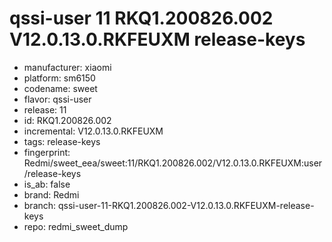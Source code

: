 # qssi-user 11 RKQ1.200826.002 V12.0.13.0.RKFEUXM release-keys
- manufacturer: xiaomi
- platform: sm6150
- codename: sweet
- flavor: qssi-user
- release: 11
- id: RKQ1.200826.002
- incremental: V12.0.13.0.RKFEUXM
- tags: release-keys
- fingerprint: Redmi/sweet_eea/sweet:11/RKQ1.200826.002/V12.0.13.0.RKFEUXM:user/release-keys
- is_ab: false
- brand: Redmi
- branch: qssi-user-11-RKQ1.200826.002-V12.0.13.0.RKFEUXM-release-keys
- repo: redmi_sweet_dump
